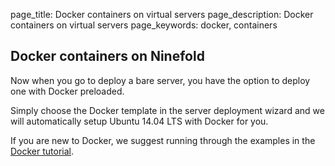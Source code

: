 page_title: Docker containers on virtual servers
page_description: Docker containers on virtual servers
page_keywords: docker, containers

## Docker containers on Ninefold

Now when you go to deploy a bare server, you have the option to deploy one with Docker preloaded. 

Simply choose the Docker template in the server deployment wizard and we will automatically setup Ubuntu 14.04 LTS with Docker for you. 

If you are new to Docker, we suggest running through the examples in the [Docker tutorial](https://www.docker.com/tryit/). 
